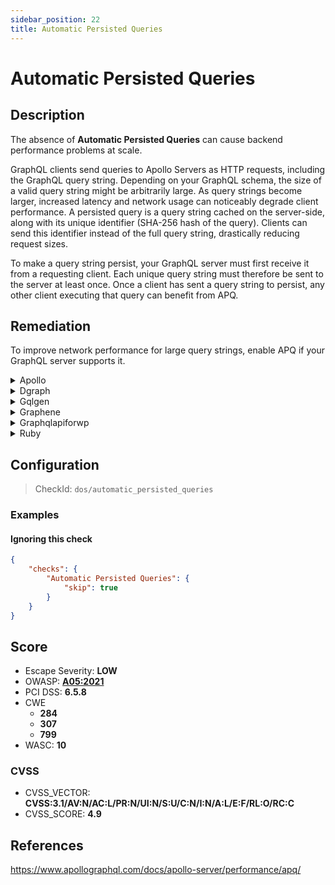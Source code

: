 ```yaml
---
sidebar_position: 22
title: Automatic Persisted Queries
---
```


# Automatic Persisted Queries

## Description

The absence of **Automatic Persisted Queries** can cause backend performance problems at scale.

GraphQL clients send queries to Apollo Servers as HTTP requests, including the GraphQL query string.
Depending on your GraphQL schema, the size of a valid query string might be arbitrarily large. As query strings become larger, increased latency and network usage can noticeably degrade client performance.
A persisted query is a query string cached on the server-side, along with its unique identifier (SHA-256 hash of the query). Clients can send this identifier instead of the full query string, drastically reducing request sizes.

To make a query string persist, your GraphQL server must first receive it from a requesting client. Each unique query string must therefore be sent to the server at least once. Once a client has sent a query string to persist, any other client executing that query can benefit from APQ.

## Remediation

To improve network performance for large query strings, enable APQ if your GraphQL server supports it.


<details>
    <summary>Apollo</summary>

Enable Automatic Persisted queries. 
For a complete guide on how to do so, see [Apollo's Automatic Persisted Queries documentation](https://www.apollographql.com/docs/apollo-server/performance/apq/).


</details>

<details>
    <summary>Dgraph</summary>

For a complete guide on the matter, see [dgraph's Persisted Queries documentation](https://dgraph.io/docs/graphql/queries/persistent-queries/).


</details>

<details>
    <summary>Gqlgen</summary>

Enable Automatic persisted Queries
For a complete guide on how to do so, see [gqlgen's Automatic Persisted Queries documentation](https://gqlgen.com/reference/apq/).


</details>

<details>
    <summary>Graphene</summary>

Automatic Persisted Queries are not supported by Graphene alone.

However, if you use Graphene with [Django](https://github.com/graphql-python/graphene-django), the [django-graphql-persist](https://github.com/flavors/django-graphql-persist) library allows you to implement Automatic Persisted Queries.


</details>

<details>
    <summary>Graphqlapiforwp</summary>

Automatic Persisted Queries on graphqlapiforwp are different than with other engines.
Learn more on [graphqlapiforwp's Persisted Query guide](https://graphql-api.com/guides/use/creating-a-persisted-query/). You can also implement custom persisted queries using [WP GraphQL Lock](https://github.com/valu-digital/wp-graphql-lock).


</details>

<details>
    <summary>Ruby</summary>

Add graphql-persisted_queries to your Gemfile `gem 'graphql-persisted_queries'` and add the plugin to your schema class:

```ruby
class GraphqlSchema < GraphQL::Schema
  use GraphQL::PersistedQueries
end
```

Pass the `:extensions` argument as part of a context to all calls of `GraphqlSchema#execute`,
usually it happens in `GraphqlController`, `GraphqlChannel` and tests:

```ruby
GraphqlSchema.execute(
  params[:query],
  variables: ensure_hash(params[:variables]),
  context: {
    extensions: ensure_hash(params[:extensions])
  },
  operation_name: params[:operationName]
)
```

Source: https://github.com/DmitryTsepelev/graphql-ruby-persisted_queries.


</details>

## Configuration

> CheckId: `dos/automatic_persisted_queries`


### Examples


#### Ignoring this check

```json
{
    "checks": {
        "Automatic Persisted Queries": {
            "skip": true
        }
    }
}
```




## Score

- Escape Severity: **<span className="low-severity">LOW</span>**
- OWASP: **[A05:2021](https://owasp.org/Top10/A05_2021-Security_Misconfiguration/)**
- PCI DSS: **6.5.8**
- CWE
  - **284**
  - **307**
  - **799**
- WASC: **10**



### CVSS

- CVSS_VECTOR: **CVSS:3.1/AV:N/AC:L/PR:N/UI:N/S:U/C:N/I:N/A:L/E:F/RL:O/RC:C**
- CVSS_SCORE: **4.9**

## References

https://www.apollographql.com/docs/apollo-server/performance/apq/
